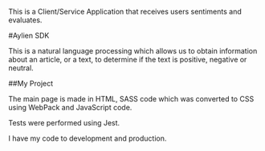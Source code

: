 This is a Client/Service Application that receives users sentiments and evaluates.

#Aylien SDK

This is a natural language processing which allows us to obtain information about an article, or a text, to determine if the text is positive, negative or neutral. 

##My Project

The main page is made in HTML, SASS code which was converted to CSS using WebPack and JavaScript code.

Tests were performed using Jest.

I have my code to development and production.
